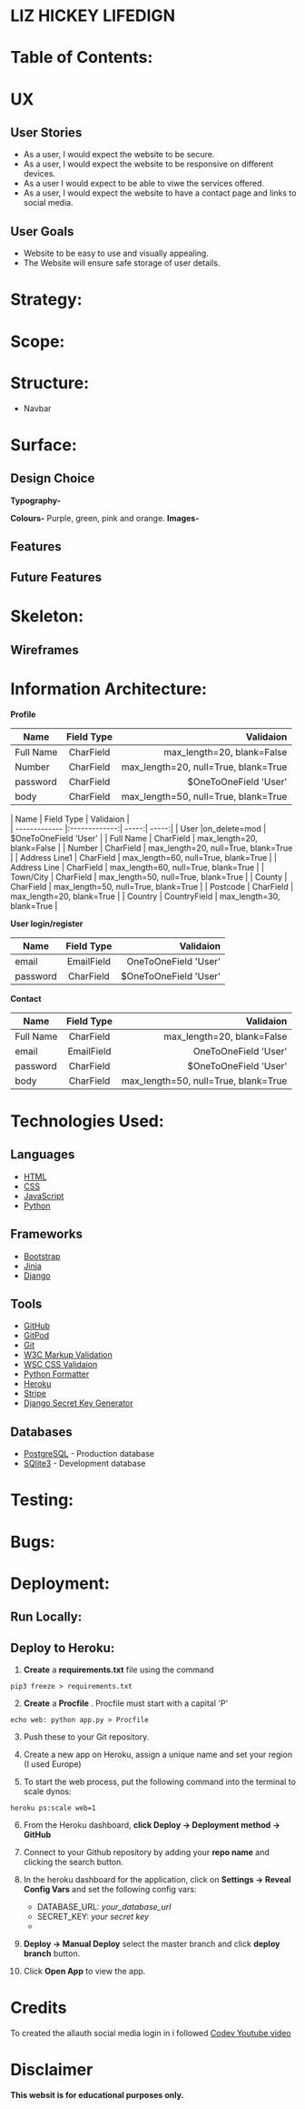 # LIZ HICKEY LIFEDIGN

# Table of Contents:


# UX
## User Stories
* As a user, I would expect the website to be secure.
* As a user, I would expect the website to be responsive on different devices.
* As a user I would expect to be able to viwe the services offered.
* As a user, I would expect the website to have a contact page and links to social media.

## User Goals
* Website to be easy to use and visually appealing.
* The Website will ensure safe storage of user details.

# Strategy:

# Scope:

# Structure:

* Navbar

# Surface:
## Design Choice

**Typography-**

**Colours-**
Purple, green, pink and orange.
**Images-**

## Features

## Future Features

# Skeleton:
## Wireframes

# Information Architecture:
**Profile**     

| Name        | Field Type           | Validaion  |
| ------------- |:-------------:| -----:|
| Full Name       | CharField | max_length=20, blank=False |
| Number    | CharField      |  max_length=20, null=True, blank=True  |
| password | CharField     |    $OneToOneField 'User'|
| body     | CharField | max_length=50, null=True, blank=True | 

| Name            | Field Type  |  Validaion |  
| ------------- |:-------------:| -----:| -----:|
| User     |on_delete=mod | $OneToOneField 'User' | 
| Full Name     | CharField      |  	max_length=20, blank=False  |
| Number    | CharField      |  max_length=20, null=True, blank=True  |
| Address Line1 |  CharField  |   max_length=60, null=True, blank=True |
| Address Line |  CharField   |   max_length=60, null=True, blank=True  |
| Town/City |   CharField   |  max_length=50, null=True, blank=True   |
| County |  CharField  |  max_length=50, null=True, blank=True   |
| Postcode |  CharField   |  max_length=20, blank=True   |
| Country |  CountryField    |  max_length=30, blank=True   |

**User login/register**


| Name        | Field Type           | Validaion  |
| ------------- |:-------------:| -----:|
| email      | EmailField      |   OneToOneField 'User' |
| password | CharField     |    $OneToOneField 'User'|

**Contact**   



| Name        | Field Type           | Validaion  |
| ------------- |:-------------:| -----:|
| Full Name       | CharField | max_length=20, blank=False |
| email      | EmailField      |   OneToOneField 'User' |
| password | CharField     |    $OneToOneField 'User'|
| body     | CharField | max_length=50, null=True, blank=True | 


# Technologies Used:
## Languages
* [HTML](https://developer.mozilla.org/en-US/docs/Web/HTML)
* [CSS](https://developer.mozilla.org/en-US/docs/Web/CSS)
* [JavaScript](https://www.javascript.com/)
* [Python](https://www.python.org/)

## Frameworks
* [Bootstrap](https://getbootstrap.com/docs/4.3/getting-started/introduction/)
* [Jinja](https://jinja.palletsprojects.com/en/2.11.x/)
* [Django](https://www.djangoproject.com/)


## Tools
* [GitHub](https://github.com/)
* [GitPod](https://www.gitpod.io/)
* [Git](https://git-scm.com/about)
* [W3C Markup Validation](https://validator.w3.org/)
* [WSC CSS Validaion](https://jigsaw.w3.org/css-validator/)
* [Python Formatter](https://pythoniter.appspot.com/)
* [Heroku](https://dashboard.heroku.com/apps)
* [Stripe](https://stripe.com/gb)
* [Django Secret Key Generator ](https://miniwebtool.com/django-secret-key-generator/)

## Databases
* [PostgreSQL](https://www.postgresql.org/) - Production database
* [SQlite3](https://www.sqlite.org/index.html) - Development database

# Testing:

# Bugs:


# Deployment:
## **Run Locally:**

## **Deploy to Heroku:**
1. **Create** a **requirements.txt** file using the command
```
pip3 freeze > requirements.txt
```

2. **Create** a **Procfile** . Procfile must start with a capital 'P'
```
echo web: python app.py > Procfile
```

3. Push these to your Git repository.

4. Create a new app on Heroku, assign a unique name and set your region (I used Europe)

5. To start the web process, put the following command into the terminal to scale dynos:
```
heroku ps:scale web=1
```

6. From the Heroku dashboard, **click Deploy -> Deployment method -> GitHub**

7. Connect to your Github repository by adding your **repo name** and clicking the search button.

8. In the heroku dashboard for the application, click on **Settings -> Reveal Config Vars** and set the following config vars:
    * DATABASE_URL: *your_database_url*
    * SECRET_KEY: *your secret key* 
    *

9. **Deploy -> Manual Deploy** select the master branch and click **deploy branch** button.

10. Click **Open App** to view the app.

# Credits
To created the allauth social media login in i followed [Codev Youtube video](https://www.youtube.com/watch?v=-TUEM2NCuVE)




# Disclaimer
**This websit is for educational purposes only.**

